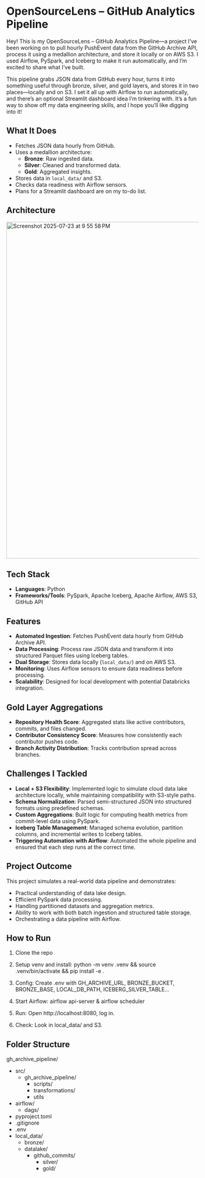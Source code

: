 # OpenSourceLens – GitHub Analytics Pipeline

Hey! This is my OpenSourceLens – GitHub Analytics Pipeline—a project I’ve been working on to pull hourly PushEvent data from the GitHub Archive API, process it using a medallion architecture, and store it locally or on AWS S3. I used Airflow, PySpark, and Iceberg to make it run automatically, and I’m excited to share what I’ve built.

This pipeline grabs JSON data from GitHub every hour, turns it into something useful through bronze, silver, and gold layers, and stores it in two places—locally and on S3. I set it all up with Airflow to run automatically, and there’s an optional Streamlit dashboard idea I’m tinkering with. It’s a fun way to show off my data engineering skills, and I hope you’ll like digging into it!

## What It Does

- Fetches JSON data hourly from GitHub.
- Uses a medallion architecture:
  - **Bronze**: Raw ingested data.
  - **Silver**: Cleaned and transformed data.
  - **Gold**: Aggregated insights.
- Stores data in `local_data/` and S3.
- Checks data readiness with Airflow sensors.
- Plans for a Streamlit dashboard are on my to-do list.

## Architecture
<img width="784" height="880" alt="Screenshot 2025-07-23 at 9 55 58 PM" src="https://github.com/user-attachments/assets/ca8571d8-fb76-4361-8ae7-372f5d8b9569" />

## Tech Stack

- **Languages**: Python
- **Frameworks/Tools**: PySpark, Apache Iceberg, Apache Airflow, AWS S3, GitHub API

## Features

- **Automated Ingestion**: Fetches PushEvent data hourly from GitHub Archive API.
- **Data Processing**: Process raw JSON data and transform it into structured Parquet files using Iceberg tables.
- **Dual Storage**: Stores data locally (`local_data/`) and on AWS S3.
- **Monitoring**: Uses Airflow sensors to ensure data readiness before processing.
- **Scalability**: Designed for local development with potential Databricks integration.

## Gold Layer Aggregations

- **Repository Health Score**: Aggregated stats like active contributors, commits, and files changed.
- **Contributor Consistency Score**: Measures how consistently each contributor pushes code.
- **Branch Activity Distribution**: Tracks contribution spread across branches.

## Challenges I Tackled

- **Local + S3 Flexibility**: Implemented logic to simulate cloud data lake architecture locally, while maintaining compatibility with S3-style paths.
- **Schema Normalization**: Parsed semi-structured JSON into structured formats using predefined schemas.
- **Custom Aggregations**: Built logic for computing health metrics from commit-level data using PySpark.
- **Iceberg Table Management**: Managed schema evolution, partition columns, and incremental writes to Iceberg tables.
- **Triggering Automation with Airflow**: Automated the whole pipeline and ensured that each step runs at the correct time.

## Project Outcome

This project simulates a real-world data pipeline and demonstrates:

- Practical understanding of data lake design.
- Efficient PySpark data processing.
- Handling partitioned datasets and aggregation metrics.
- Ability to work with both batch ingestion and structured table storage.
- Orchestrating a data pipeline with Airflow.

## How to Run

1. Clone the repo

2. Setup venv and install:
   python -m venv .venv && source .venv/bin/activate && pip install -e .

3. Config: Create .env with GH_ARCHIVE_URL, BRONZE_BUCKET, BRONZE_BASE, LOCAL_DB_PATH, ICEBERG_SILVER_TABLE...

4. Start Airflow:
   airflow api-server & airflow scheduler

5. Run: Open http://localhost:8080, log in.

6. Check: Look in local_data/ and S3.

## Folder Structure

gh_archive_pipeline/

- src/
  - gh_archive_pipeline/
    - scripts/
    - transformations/
    - utils
- airflow/
  - dags/
- pyproject.toml
- .gitignore
- .env
- local_data/
  - bronze/
  - datalake/
    - github_commits/
      - silver/
      - gold/
